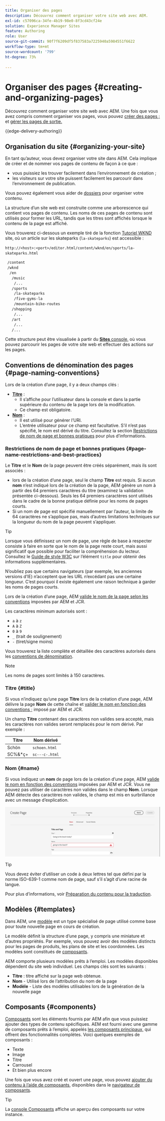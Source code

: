 ```yaml
---
title: Organiser des pages
description: Découvrez comment organiser votre site web avec AEM.
exl-id: c57096ca-34fe-4b19-98e0-8f3cd43cf24e
solution: Experience Manager Sites
feature: Authoring
role: User
source-git-commit: 90f7f6209df5f837583a7225940a5984551f6622
workflow-type: tm+mt
source-wordcount: '799'
ht-degree: 73%

---
```



# Organiser des pages {#creating-and-organizing-pages}

Découvrez comment organiser votre site web avec AEM. Une fois que vous avez compris comment organiser vos pages, vous pouvez [créer des pages ;](/help/sites-cloud/authoring/sites-console/creating-pages.md) et [gérer les pages de sortie.](/help/sites-cloud/authoring/sites-console/managing-pages.md)

{{edge-delivery-authoring}}

## Organisation du site {#organizing-your-site}

En tant qu’auteur, vous devez organiser votre site dans AEM. Cela implique de créer et de nommer vos pages de contenu de façon à ce que :

* vous puissiez les trouver facilement dans l’environnement de création ;
* les visiteurs sur votre site puissent facilement les parcourir dans l’environnement de publication.

Vous pouvez également vous aider de [dossiers](#creating-a-new-folder) pour organiser votre contenu.

La structure d’un site web est construite comme une arborescence qui contient vos pages de contenu. Les noms de ces pages de contenu sont utilisés pour former les URL, tandis que les titres sont affichés lorsque le contenu de la page est affiché.

Vous trouverez ci-dessous un exemple tiré de la fonction [Tutoriel WKND](https://experienceleague.adobe.com/docs/experience-manager-learn/getting-started-wknd-tutorial-develop/overview.html?lang=fr) site, où un article sur les skateparks (`la-skateparks`) est accessible :

`http://<host>:<port>/editor.html/content/wknd/en/sports/la-skateparks.html`

```xml
 /content
 /wknd
  /en
   /music
    /...
   /sports
    /la-skateparks
    /five-gyms-la
    /mountain-bike-routes
   /shopping
    /...
   /art
    /...
   /...
```

Cette structure peut être visualisée à partir du [**Sites** console,](/help/sites-cloud/authoring/sites-console/introduction.md) où vous pouvez parcourir les pages de votre site web et effectuer des actions sur les pages.

## Conventions de dénomination des pages {#page-naming-conventions}

Lors de la création d’une page, il y a deux champs clés :

* **[Titre](#title)** :
   * Il s’affiche pour l’utilisateur dans la console et dans la partie supérieure du contenu de la page lors de la modification.
   * Ce champ est obligatoire.
* **[Nom](#name)** :
   * Il est utilisé pour générer l’URI.
   * L’entrée utilisateur pour ce champ est facultative. S’il n’est pas spécifié, le nom est dérivé du titre. Consultez la section [Restrictions de nom de page et bonnes pratiques](#page-name-restrictions-and-best-practices) pour plus d’informations.

### Restrictions de nom de page et bonnes pratiques {#page-name-restrictions-and-best-practices}

Le **Titre** et le **Nom** de la page peuvent être créés séparément, mais ils sont associés :

* lors de la création d’une page, seul le champ **Titre** est requis. Si aucun **nom** n’est indiqué lors de la création de la page, AEM génère un nom à partir des 64 premiers caractères du titre (examinez la validation présentée ci-dessous). Seuls les 64 premiers caractères sont utilisés dans le cadre de la bonne pratique définie pour les noms de pages courts.
* Si un nom de page est spécifié manuellement par l’auteur, la limite de 64 caractères ne s’applique pas, mais d’autres limitations techniques sur la longueur du nom de la page peuvent s’appliquer.

>[!TIP]
>
>Lorsque vous définissez un nom de page, une règle de base à respecter consiste à faire en sorte que le nom de la page reste court, mais aussi significatif que possible pour faciliter la compréhension du lecteur. Consultez le [Guide de style W3C](https://www.w3.org/Provider/Style/TITLE.html) sur l’élément `title` pour obtenir des informations supplémentaires.
>
>N’oubliez pas que certains navigateurs (par exemple, les anciennes versions d’IE) n’acceptent que les URL n’excédant pas une certaine longueur. C’est pourquoi il existe également une raison technique à garder les noms de pages courts.

Lors de la création d’une page, AEM [valide le nom de la page selon les conventions](/help/implementing/developing/introduction/naming-conventions.md) imposées par AEM et JCR.

Les caractères minimum autorisés sont :

* `a` à `z`
* `A` à `Z`
* `0` à `9`
* `_` (trait de soulignement)
* `-` (tiret/signe moins)

Vous trouverez la liste complète et détaillée des caractères autorisés dans les [conventions de dénomination](/help/implementing/developing/introduction/naming-conventions.md).

>[!NOTE]
>
>Les noms de pages sont limités à 150 caractères.

### Titre {#title}

Si vous n’indiquez qu’une page **Titre** lors de la création d’une page, AEM délivre la page **Nom** de cette chaîne et [valider le nom en fonction des conventions ;](/help/implementing/developing/introduction/naming-conventions.md) imposé par AEM et JCR.

Un champ **Titre** contenant des caractères non valides sera accepté, mais les caractères non valides seront remplacés pour le nom dérivé. Par exemple :

| Titre | Nom dérivé |
|---|---|
| Schön | `schoen.html` |
| SC%&amp;&#42;ç+ | `sc---c-.html` |

### Nom {#name}

Si vous indiquez un **nom** de page lors de la création d’une page, AEM [valide le nom en fonction des conventions](/help/implementing/developing/introduction/naming-conventions.md) imposées par AEM et JCR. Vous ne pouvez pas utiliser de caractères non valides dans le champ **Nom**. Lorsque AEM détecte des caractères non valides, le champ est mis en surbrillance avec un message d’explication.

![Exemple de saisie d’un nom de page non valide](/help/sites-cloud/authoring/assets/organizing-invalid-name.png)

>[!TIP]
>
>Vous devez éviter d’utiliser un code à deux lettres tel que défini par la norme ISO-639-1 comme nom de page, sauf s’il s’agit d’une racine de langue.
>
>Pour plus d’informations, voir [Préparation du contenu pour la traduction](/help/sites-cloud/administering/translation/preparation.md).

## Modèles {#templates}

Dans AEM, une [modèle](/help/sites-cloud/authoring/sites-console/templates.md) est un type spécialisé de page utilisé comme base pour toute nouvelle page en cours de création.

Le modèle définit la structure d’une page, y compris une miniature et d’autres propriétés. Par exemple, vous pouvez avoir des modèles distincts pour les pages de produits, les plans de site et les coordonnées. Les modèles sont constitués de [composants](#components).

AEM comporte plusieurs modèles prêts à l’emploi. Les modèles disponibles dépendent du site web individuel. Les champs clés sont les suivants :

* **Titre** : titre affiché sur la page web obtenue.
* **Nom** - Utilisé lors de l’attribution du nom de la page
* **Modèle** - Liste des modèles utilisables lors de la génération de la nouvelle page

## Composants {#components}

[Composants](/help/implementing/developing/components/overview.md) sont les éléments fournis par AEM afin que vous puissiez ajouter des types de contenu spécifiques. AEM est fourni avec une gamme de composants prêts à l’emploi, appelés [les composants principaux,](/help/implementing/developing/components/overview.md#core-components) qui offrent des fonctionnalités complètes. Voici quelques exemples de composants :

* Texte
* Image
* Titre
* Carrousel
* Et bien plus encore

Une fois que vous avez créé et ouvert une page, vous pouvez [ajouter du contenu à l’aide de composants](/help/sites-cloud/authoring/page-editor/edit-content.md#inserting-a-component), disponibles dans le [navigateur de composants](/help/sites-cloud/authoring/page-editor/editor-side-panel.md#components-browser).

>[!TIP]
>
>La [console Composants](/help/sites-cloud/authoring/components-console.md) affiche un aperçu des composants sur votre instance.
